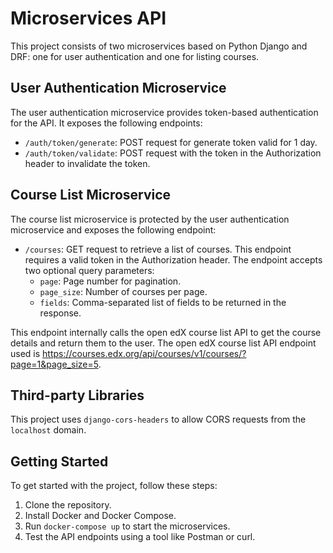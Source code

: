 # Microservices API

This project consists of two microservices based on Python Django and DRF: one for user authentication and one for listing courses.

## User Authentication Microservice

The user authentication microservice provides token-based authentication for the API. It exposes the following endpoints:

- `/auth/token/generate`: POST request for generate token valid for 1 day.
- `/auth/token/validate`: POST request with the token in the Authorization header to invalidate the token.

## Course List Microservice

The course list microservice is protected by the user authentication microservice and exposes the following endpoint:

- `/courses`: GET request to retrieve a list of courses. This endpoint requires a valid token in the Authorization header. The endpoint accepts two optional query parameters:
  - `page`: Page number for pagination.
  - `page_size`: Number of courses per page.
  - `fields`: Comma-separated list of fields to be returned in the response.

This endpoint internally calls the open edX course list API to get the course details and return them to the user. The open edX course list API endpoint used is https://courses.edx.org/api/courses/v1/courses/?page=1&page_size=5.

## Third-party Libraries

This project uses `django-cors-headers` to allow CORS requests from the `localhost` domain.


## Getting Started

To get started with the project, follow these steps:

1. Clone the repository.
2. Install Docker and Docker Compose.
3. Run `docker-compose up` to start the microservices.
4. Test the API endpoints using a tool like Postman or curl.

